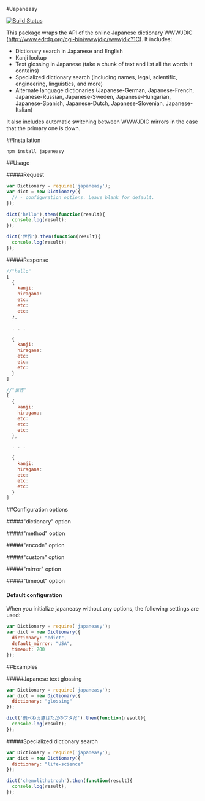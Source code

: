 #Japaneasy

[![Build Status](https://travis-ci.org/rewonc/japaneasy.svg?branch=master)](https://travis-ci.org/rewonc/japaneasy)

This package wraps the API of the online Japanese dictionary WWWJDIC (http://www.edrdg.org/cgi-bin/wwwjdic/wwwjdic?1C). It includes:
- Dictionary search in Japanese and English 
- Kanji lookup
- Text glossing in Japanese (take a chunk of text and list all the words it contains)
- Specialized dictionary search (including names, legal, scientific, engineering, linguistics, and more)
- Alternate language dictionaries (Japanese-German, Japanese-French, Japanese-Russian, Japanese-Sweden, Japanese-Hungarian, Japanese-Spanish, Japanese-Dutch, Japanese-Slovenian, Japanese-Italian)

It also includes automatic switching between WWWJDIC mirrors in the case that the primary one is down. 

##Installation

`npm install japaneasy`

##Usage

#####Request

```javascript
var Dictionary = require('japaneasy');
var dict = new Dictionary({
  // - configuration options. Leave blank for default.
});

dict('hello').then(function(result){
  console.log(result);
});

dict('世界').then(function(result){
  console.log(result);
});

```

#####Response
```javascript
//"hello"
[
  {
    kanji:
    hiragana:
    etc:
    etc:
    etc:
  }, 

  . . .

  {
    kanji:
    hiragana:
    etc:
    etc:
    etc:
  }
]

//"世界"
[
  {
    kanji:
    hiragana:
    etc:
    etc:
    etc:
  }, 

  . . .

  {
    kanji:
    hiragana:
    etc:
    etc:
    etc:
  }
]


```


##Configuration options

#####"dictionary" option

#####"method" option

#####"encode" option

#####"custom" option

  
#####"mirror" option

#####"timeout" option


#### Default configuration
When you initialize japaneasy without any options, the following settings are used:

```javascript
var Dictionary = require('japaneasy');
var dict = new Dictionary({
  dictionary: "edict",
  default_mirror: "USA",  
  timeout: 200    
});

```



##Examples

#####Japanese text glossing

```javascript
var Dictionary = require('japaneasy');
var dict = new Dictionary({
  dictionary: "glossing"
});

dict('飛べねぇ豚はただのブタだ').then(function(result){
  console.log(result);
});

```

#####Specialized dictionary search

```javascript
var Dictionary = require('japaneasy');
var dict = new Dictionary({
  dictionary: "life-science"
});

dict('chemolithotroph').then(function(result){
  console.log(result);
});

```

